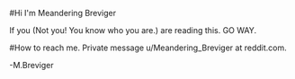 #Hi I'm Meandering Breviger

If you (Not you! You know who you are.) are reading this.
GO WAY.

#How to reach me.
Private message u/Meandering_Breviger at reddit.com.

-M.Breviger

